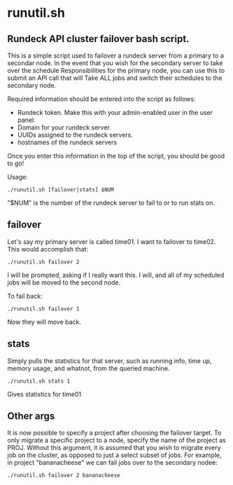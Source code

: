 # runutil.sh
## Rundeck API cluster failover bash script.

This is a simple script used to failover a rundeck server from a primary to a secondar
node. In the event that you wish for the secondary server to take over the schedule
Responsibilities for the primary node, you can use this to submit an API call that will
Take ALL jobs and switch their schedules to the secondary node.

Required information should be entered into the script as follows:

* Rundeck token. Make this with your admin-enabled user in the user panel.
* Domain for your rundeck server.
* UUIDs assigned to the rundeck servers.
* hostnames of the rundeck servers

Once you enter this information in the top of the script, you should be good to go!

Usage:

`./runutil.sh [failover|stats] $NUM`

"$NUM" is the number of the rundeck server to fail to or to run stats on.

## failover

Let's say my primary server is called time01. I want to failover to time02.
This would accomplish that:

`./runutil.sh failover 2`

I will be prompted, asking if I really want this. I will, and all of my scheduled jobs
will be moved to the second node.

To fail back:

`./runutil.sh failover 1`

Now they will move back.

## stats

Simply pulls the statistics for that server, such as running info, time up, memory
usage, and whatnot, from the queried machine.

`./runutil.sh stats 1`

Gives statistics for time01
	
## Other args

It is now possible to specify a project after choosing the failover target. To only migrate 
a specific project to a node, specify the name of the project as PROJ. Without this argument, 
it is assumed that you wish to migrate every job on the cluster, as opposed to just a select 
subset of jobs. For example, in project "bananacheese" we can fail jobs over to the secondary
nodee:

`./runutil.sh failover 2 bananacheese`
